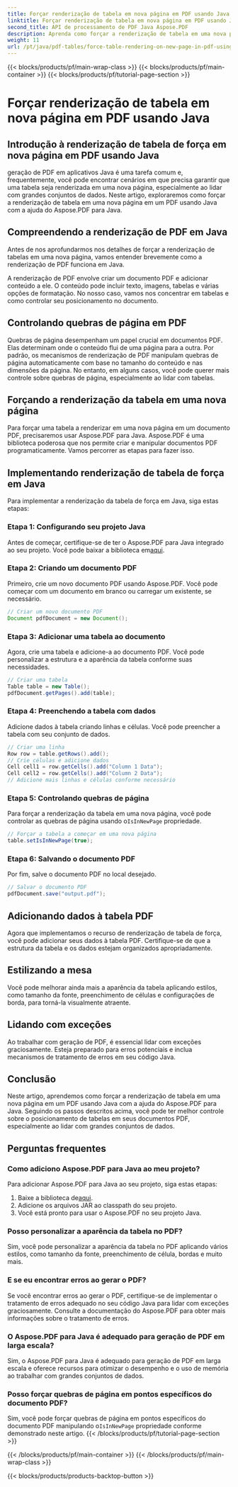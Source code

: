 ```yaml
---
title: Forçar renderização de tabela em nova página em PDF usando Java
linktitle: Forçar renderização de tabela em nova página em PDF usando Java
second_title: API de processamento de PDF Java Aspose.PDF
description: Aprenda como forçar a renderização de tabela em uma nova página em PDF usando Java com Aspose.PDF. Este guia passo a passo inclui código-fonte e dicas de especialistas para formatação precisa de documentos PDF.
weight: 11
url: /pt/java/pdf-tables/force-table-rendering-on-new-page-in-pdf-using-java/
---
```


{{< blocks/products/pf/main-wrap-class >}}
{{< blocks/products/pf/main-container >}}
{{< blocks/products/pf/tutorial-page-section >}}

# Forçar renderização de tabela em nova página em PDF usando Java


## Introdução à renderização de tabela de força em nova página em PDF usando Java

geração de PDF em aplicativos Java é uma tarefa comum e, frequentemente, você pode encontrar cenários em que precisa garantir que uma tabela seja renderizada em uma nova página, especialmente ao lidar com grandes conjuntos de dados. Neste artigo, exploraremos como forçar a renderização de tabela em uma nova página em um PDF usando Java com a ajuda do Aspose.PDF para Java.

## Compreendendo a renderização de PDF em Java

Antes de nos aprofundarmos nos detalhes de forçar a renderização de tabelas em uma nova página, vamos entender brevemente como a renderização de PDF funciona em Java.

A renderização de PDF envolve criar um documento PDF e adicionar conteúdo a ele. O conteúdo pode incluir texto, imagens, tabelas e várias opções de formatação. No nosso caso, vamos nos concentrar em tabelas e como controlar seu posicionamento no documento.

## Controlando quebras de página em PDF

Quebras de página desempenham um papel crucial em documentos PDF. Elas determinam onde o conteúdo flui de uma página para a outra. Por padrão, os mecanismos de renderização de PDF manipulam quebras de página automaticamente com base no tamanho do conteúdo e nas dimensões da página. No entanto, em alguns casos, você pode querer mais controle sobre quebras de página, especialmente ao lidar com tabelas.

## Forçando a renderização da tabela em uma nova página

Para forçar uma tabela a renderizar em uma nova página em um documento PDF, precisaremos usar Aspose.PDF para Java. Aspose.PDF é uma biblioteca poderosa que nos permite criar e manipular documentos PDF programaticamente. Vamos percorrer as etapas para fazer isso.

## Implementando renderização de tabela de força em Java

Para implementar a renderização da tabela de força em Java, siga estas etapas:

### Etapa 1: Configurando seu projeto Java

 Antes de começar, certifique-se de ter o Aspose.PDF para Java integrado ao seu projeto. Você pode baixar a biblioteca em[aqui](https://releases.aspose.com/pdf/java/).

### Etapa 2: Criando um documento PDF

Primeiro, crie um novo documento PDF usando Aspose.PDF. Você pode começar com um documento em branco ou carregar um existente, se necessário.

```java
// Criar um novo documento PDF
Document pdfDocument = new Document();
```

### Etapa 3: Adicionar uma tabela ao documento

Agora, crie uma tabela e adicione-a ao documento PDF. Você pode personalizar a estrutura e a aparência da tabela conforme suas necessidades.

```java
// Criar uma tabela
Table table = new Table();
pdfDocument.getPages().add(table);
```

### Etapa 4: Preenchendo a tabela com dados

Adicione dados à tabela criando linhas e células. Você pode preencher a tabela com seu conjunto de dados.

```java
// Criar uma linha
Row row = table.getRows().add();
// Crie células e adicione dados
Cell cell1 = row.getCells().add("Column 1 Data");
Cell cell2 = row.getCells().add("Column 2 Data");
// Adicione mais linhas e células conforme necessário
```

### Etapa 5: Controlando quebras de página

 Para forçar a renderização da tabela em uma nova página, você pode controlar as quebras de página usando o`IsInNewPage` propriedade.

```java
// Forçar a tabela a começar em uma nova página
table.setIsInNewPage(true);
```

### Etapa 6: Salvando o documento PDF

Por fim, salve o documento PDF no local desejado.

```java
// Salvar o documento PDF
pdfDocument.save("output.pdf");
```

## Adicionando dados à tabela PDF

Agora que implementamos o recurso de renderização de tabela de força, você pode adicionar seus dados à tabela PDF. Certifique-se de que a estrutura da tabela e os dados estejam organizados apropriadamente.

## Estilizando a mesa

Você pode melhorar ainda mais a aparência da tabela aplicando estilos, como tamanho da fonte, preenchimento de células e configurações de borda, para torná-la visualmente atraente.

## Lidando com exceções

Ao trabalhar com geração de PDF, é essencial lidar com exceções graciosamente. Esteja preparado para erros potenciais e inclua mecanismos de tratamento de erros em seu código Java.

## Conclusão

Neste artigo, aprendemos como forçar a renderização de tabela em uma nova página em um PDF usando Java com a ajuda do Aspose.PDF para Java. Seguindo os passos descritos acima, você pode ter melhor controle sobre o posicionamento de tabelas em seus documentos PDF, especialmente ao lidar com grandes conjuntos de dados.

## Perguntas frequentes

### Como adiciono Aspose.PDF para Java ao meu projeto?

Para adicionar Aspose.PDF para Java ao seu projeto, siga estas etapas:
1.  Baixe a biblioteca de[aqui](https://releases.aspose.com/pdf/java/).
2. Adicione os arquivos JAR ao classpath do seu projeto.
3. Você está pronto para usar o Aspose.PDF no seu projeto Java.

### Posso personalizar a aparência da tabela no PDF?

Sim, você pode personalizar a aparência da tabela no PDF aplicando vários estilos, como tamanho da fonte, preenchimento de célula, bordas e muito mais.

### E se eu encontrar erros ao gerar o PDF?

Se você encontrar erros ao gerar o PDF, certifique-se de implementar o tratamento de erros adequado no seu código Java para lidar com exceções graciosamente. Consulte a documentação do Aspose.PDF para obter mais informações sobre o tratamento de erros.

### O Aspose.PDF para Java é adequado para geração de PDF em larga escala?

Sim, o Aspose.PDF para Java é adequado para geração de PDF em larga escala e oferece recursos para otimizar o desempenho e o uso de memória ao trabalhar com grandes conjuntos de dados.

### Posso forçar quebras de página em pontos específicos do documento PDF?

 Sim, você pode forçar quebras de página em pontos específicos do documento PDF manipulando o`IsInNewPage` propriedade conforme demonstrado neste artigo.
{{< /blocks/products/pf/tutorial-page-section >}}

{{< /blocks/products/pf/main-container >}}
{{< /blocks/products/pf/main-wrap-class >}}

{{< blocks/products/products-backtop-button >}}
